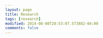 ```yaml
---
layout: page
title: Research
tags: [research]
modified: 2014-08-08T20:53:07.573882-04:00
comments: false
---
```

